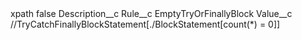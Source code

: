 <?xml version="1.0" encoding="UTF-8"?>
<CustomMetadata xmlns="http://soap.sforce.com/2006/04/metadata" xmlns:xsi="http://www.w3.org/2001/XMLSchema-instance" xmlns:xsd="http://www.w3.org/2001/XMLSchema">
    <label>xpath</label>
    <protected>false</protected>
    <values>
        <field>Description__c</field>
        <value xsi:nil="true"/>
    </values>
    <values>
        <field>Rule__c</field>
        <value xsi:type="xsd:string">EmptyTryOrFinallyBlock</value>
    </values>
    <values>
        <field>Value__c</field>
        <value xsi:type="xsd:string">//TryCatchFinallyBlockStatement[./BlockStatement[count(*) = 0]]</value>
    </values>
</CustomMetadata>
